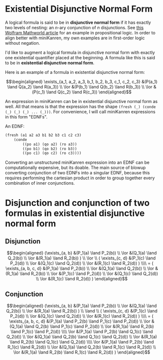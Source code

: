 # Existential Disjunctive Normal Form

A logical formula is said to be in **disjunctive normal form** if it has exactly two levels of nesting: an $n$-ary conjunction of $n$ disjunctions. See [this Wolfram Mathworld article](https://mathworld.wolfram.com/DisjunctiveNormalForm.html) for an example in propositional logic. In order to align better with miniKanren, my own examples are in first-order logic without negation.

I'd like to augment a logical formula in disjunctive normal form with exactly one existential quantifier placed at the beginning. A formula like this is said to be in **existential disjunctive normal form**.

Here is an example of a formula in existential disjunctive normal form:
```math
\begin{aligned}
    \exists_{a_1, a_2, a_3, b_1, b_2, b_3, c_1, c_2, c_3} &(P(a_1) \land Q(a_2) \land R(a_3)) \\
    \lor &(P(b_1) \land Q(b_2) \land R(b_3)) \\
    \lor &(P(c_1) \land Q(c_2) \land R(c_3))
\end{aligned}
```

An expression in miniKanren can be in existential disjunctive normal form as well. All that means is that the expression has the shape `(fresh (_) (conde (_) (_) (_) ... (_)))`. For convenience, I will call miniKanren expressions in this form "EDNFs".

An EDNF:
```scheme
(fresh (a1 a2 a3 b1 b2 b3 c1 c2 c3)
    (conde
        ((po a1) (qo a2) (ro a3))
        ((po b1) (qo b2) (ro b3))
        ((po c1) (qo c2) (ro c3))))
```

Converting an unstructured miniKanren expression into an EDNF can be computationally expensive, but its doable. The main source of blowup converting conjunction of two EDNFs into a singular EDNF, because this requires performing the cartesian product in order to group together every combination of inner conjunctions.

# Disjunction and conjunction of two formulas in existential disjunctive normal form
## Disjunction
```math
\begin{aligned}
  (\exists_{a, b}
    &(P_1(a) \land P_2(b)) \\
  \lor
    &(Q_1(a) \land Q_2(b)) \\
  \lor
    &(R_1(a) \land R_2(b))
) \\
\lor \\
(
  \exists_{c, d}
    &(P_1(c) \land P_2(d)) \\
  \lor
    &(Q_1(c) \land Q_2(d)) \\
  \lor
    &(R_1(c) \land R_2(d))
) \\\\
=
(
  \exists_{a, b, c, d}
    &(P_1(a) \land P_2(b)) \\
  \lor
    &(Q_1(a) \land Q_2(b)) \\
  \lor
    &(R_1(a) \land R_2(b)) \\
  \lor
    &(P_1(c) \land P_2(d)) \\
  \lor
    &(Q_1(c) \land Q_2(d)) \\
  \lor
    &(R_1(c) \land R_2(d))
)
\end{aligned}
```

## Conjunction
```math
\begin{aligned}
  (\exists_{a, b}
    &(P_1(a) \land P_2(b)) \\
  \lor
    &(Q_1(a) \land Q_2(b)) \\
  \lor
    &(R_1(a) \land R_2(b))
) \\
\land \\
(
  \exists_{c, d}
    &(P_1(c) \land P_2(d)) \\
  \lor
    &(Q_1(c) \land Q_2(d)) \\
  \lor
    &(R_1(c) \land R_2(d))
) \\\\
=
(
  \exists_{a, b, c, d}
    &(P_1(a) \land P_2(b) \land P_1(c) \land P_2(d)) \\
  \lor
    &(Q_1(a) \land Q_2(b) \land P_1(c) \land P_2(d)) \\
  \lor
    &(R_1(a) \land R_2(b) \land P_1(c) \land P_2(d)) \\\\
  \lor
    &(P_1(a) \land P_2(b) \land Q_1(c) \land Q_2(d)) \\
  \lor
    &(Q_1(a) \land Q_2(b) \land Q_1(c) \land Q_2(d)) \\
  \lor
    &(R_1(a) \land R_2(b) \land Q_1(c) \land Q_2(d)) \\\\
  \lor
    &(P_1(a) \land P_2(b) \land R_1(c) \land R_2(d)) \\
  \lor
    &(Q_1(a) \land Q_2(b) \land R_1(c) \land R_2(d)) \\
  \lor
    &(R_1(a) \land R_2(b) \land R_1(c) \land R_2(d))
)
\end{aligned}
```
